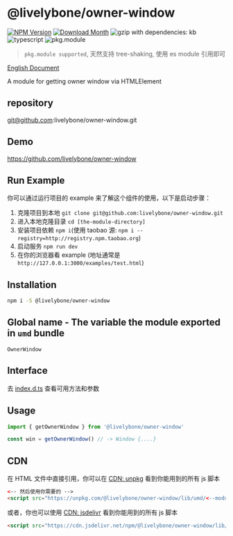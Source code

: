 # @livelybone/owner-window
[![NPM Version](http://img.shields.io/npm/v/@livelybone/owner-window.svg?style=flat-square)](https://www.npmjs.com/package/@livelybone/owner-window)
[![Download Month](http://img.shields.io/npm/dm/@livelybone/owner-window.svg?style=flat-square)](https://www.npmjs.com/package/@livelybone/owner-window)
![gzip with dependencies: kb](https://img.shields.io/badge/gzip--with--dependencies-kb-brightgreen.svg "gzip with dependencies: kb")
![typescript](https://img.shields.io/badge/typescript-supported-blue.svg "typescript")
![pkg.module](https://img.shields.io/badge/pkg.module-supported-blue.svg "pkg.module")

> `pkg.module supported`, 天然支持 tree-shaking, 使用 es module 引用即可

[English Document](./README.md)

A module for getting owner window via HTMLElement

## repository
git@github.com:livelybone/owner-window.git

## Demo
https://github.com/livelybone/owner-window

## Run Example
你可以通过运行项目的 example 来了解这个组件的使用，以下是启动步骤：

1. 克隆项目到本地 `git clone git@github.com:livelybone/owner-window.git`
2. 进入本地克隆目录 `cd [the-module-directory]`
3. 安装项目依赖 `npm i`(使用 taobao 源: `npm i --registry=http://registry.npm.taobao.org`)
4. 启动服务 `npm run dev`
5. 在你的浏览器看 example (地址通常是 `http://127.0.0.1:3000/examples/test.html`)

## Installation
```bash
npm i -S @livelybone/owner-window
```

## Global name - The variable the module exported in `umd` bundle
`OwnerWindow`

## Interface
去 [index.d.ts](./index.d.ts) 查看可用方法和参数

## Usage
```js
import { getOwnerWindow } from '@livelybone/owner-window'

const win = getOwnerWindow() // -> Window {....}
```
## CDN
在 HTML 文件中直接引用，你可以在 [CDN: unpkg](https://unpkg.com/@livelybone/owner-window/lib/umd/) 看到你能用到的所有 js 脚本
```html
<-- 然后使用你需要的 -->
<script src="https://unpkg.com/@livelybone/owner-window/lib/umd/<--module-->.js"></script>
```

或者，你也可以使用 [CDN: jsdelivr](https://cdn.jsdelivr.net/npm/@livelybone/owner-window/lib/umd/) 看到你能用到的所有 js 脚本
```html
<script src="https://cdn.jsdelivr.net/npm/@livelybone/owner-window/lib/umd/<--module-->.js"></script>
```
